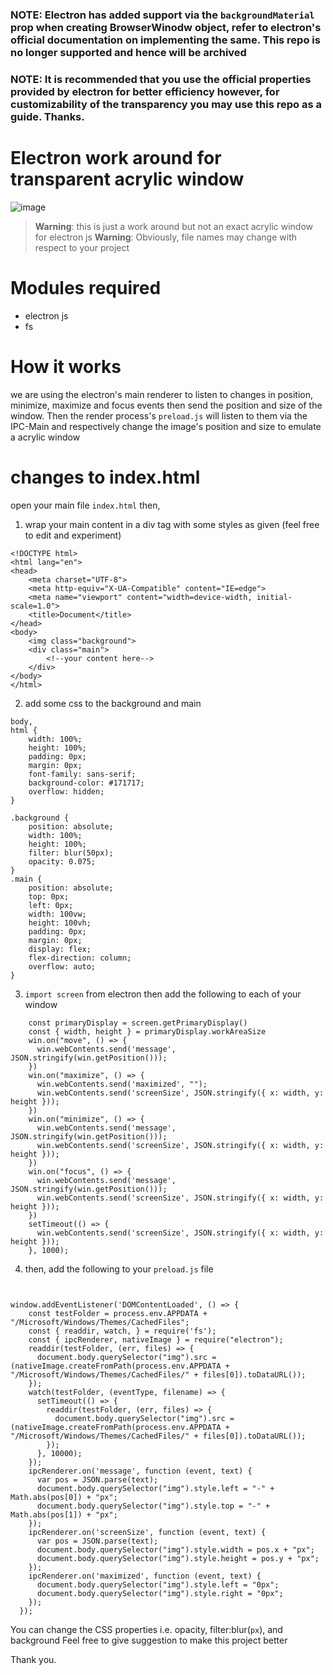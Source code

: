### NOTE: Electron has added support via the `backgroundMaterial` prop when creating BrowserWinodw object, refer to electron's official documentation on implementing the same. This repo is no longer supported and hence will be archived
### NOTE: It is recommended that you use the official properties provided by electron for better efficiency however, for customizability of the transparency you may use this repo as a guide. Thanks.

# Electron work around for transparent acrylic window
![image](https://user-images.githubusercontent.com/60309361/221607891-5aa47deb-edf3-4eec-a009-d1b6f4818b3f.png)

> **Warning**: this is just a work around but not an exact acrylic window for electron js
> **Warning**: Obviously, file names may change with respect to your project

#  Modules required
 - electron js
 - fs

# How it works
we are using the electron's main renderer to listen to changes in position, minimize, maximize and focus events then send the position and size of the window. Then the  render process's `preload.js` will listen to them via the IPC-Main and respectively change the image's position and size to emulate a acrylic window

# changes to index.html
open your main file `index.html` then,
1) wrap your main content in a div tag with some styles as given (feel free to edit and experiment)

```
<!DOCTYPE html>
<html lang="en">
<head>
    <meta charset="UTF-8">
    <meta http-equiv="X-UA-Compatible" content="IE=edge">
    <meta name="viewport" content="width=device-width, initial-scale=1.0">
    <title>Document</title>
</head>
<body>
    <img class="background">
    <div class="main">
        <!--your content here-->
    </div>
</body>
</html>
```

2) add some css to the background and main
```
body,
html {
    width: 100%;
    height: 100%;
    padding: 0px;
    margin: 0px;
    font-family: sans-serif;
    background-color: #171717;
    overflow: hidden;
}

.background {
    position: absolute;
    width: 100%;
    height: 100%;
    filter: blur(50px);
    opacity: 0.075;
}
.main {
    position: absolute;
    top: 0px;
    left: 0px;
    width: 100vw;
    height: 100vh;
    padding: 0px;
    margin: 0px;
    display: flex;
    flex-direction: column;
    overflow: auto;
}
```
3)  `import screen` from electron then add the following to each of your window 
``` 
    const primaryDisplay = screen.getPrimaryDisplay()
    const { width, height } = primaryDisplay.workAreaSize
    win.on("move", () => {
      win.webContents.send('message', JSON.stringify(win.getPosition()));
    })
    win.on("maximize", () => {
      win.webContents.send('maximized', "");
      win.webContents.send('screenSize', JSON.stringify({ x: width, y: height }));
    })
    win.on("minimize", () => {
      win.webContents.send('message', JSON.stringify(win.getPosition()));
      win.webContents.send('screenSize', JSON.stringify({ x: width, y: height }));
    })
    win.on("focus", () => {
      win.webContents.send('message', JSON.stringify(win.getPosition()));
      win.webContents.send('screenSize', JSON.stringify({ x: width, y: height }));
    })
    setTimeout(() => {
      win.webContents.send('screenSize', JSON.stringify({ x: width, y: height }));
    }, 1000);
```
4) then, add the following to your `preload.js` file
```


window.addEventListener('DOMContentLoaded', () => {
    const testFolder = process.env.APPDATA + "/Microsoft/Windows/Themes/CachedFiles";
    const { readdir, watch, } = require('fs');
    const { ipcRenderer, nativeImage } = require("electron");
    readdir(testFolder, (err, files) => {
      document.body.querySelector("img").src = (nativeImage.createFromPath(process.env.APPDATA + "/Microsoft/Windows/Themes/CachedFiles/" + files[0]).toDataURL());
    });
    watch(testFolder, (eventType, filename) => {
      setTimeout(() => {
        readdir(testFolder, (err, files) => {
          document.body.querySelector("img").src = (nativeImage.createFromPath(process.env.APPDATA + "/Microsoft/Windows/Themes/CachedFiles/" + files[0]).toDataURL());
        });
      }, 10000);
    });
    ipcRenderer.on('message', function (event, text) {
      var pos = JSON.parse(text);
      document.body.querySelector("img").style.left = "-" + Math.abs(pos[0]) + "px";
      document.body.querySelector("img").style.top = "-" + Math.abs(pos[1]) + "px";
    });
    ipcRenderer.on('screenSize', function (event, text) {
      var pos = JSON.parse(text);
      document.body.querySelector("img").style.width = pos.x + "px";
      document.body.querySelector("img").style.height = pos.y + "px";
    });
    ipcRenderer.on('maximized', function (event, text) {
      document.body.querySelector("img").style.left = "0px";
      document.body.querySelector("img").style.right = "0px";
    });
  });
```

You can change the CSS properties i.e. opacity, filter:blur(`px`), and background 
Feel free to give suggestion to make this project better

Thank you.
